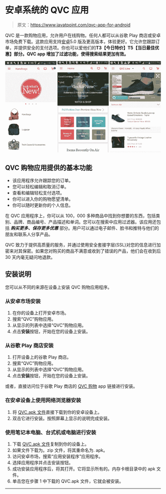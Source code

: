 # 安卓系统的 QVC 应用

> 原文：<https://www.javatpoint.com/qvc-app-for-android>

QVC 是一款购物应用，允许用户在线购物。任何人都可以从谷歌 Play 商店或安卓市场免费下载。这款应用支持[安卓](https://www.javatpoint.com/android-tutorial)5.0 版及更高版本，体验更好。它允许您跟踪订单，并提供安全的支付选项。你也可以爱他们的**T3【今日特价】T5【当日最佳优惠】部分。QVC app 增加了过滤功能，使得搜索结果更加有效。**

![QVC app for Android](img/c9895c8cc284efc5fd6e1c9eb93d2465.png)

## QVC 购物应用提供的基本功能

*   该应用程序允许跟踪您的订单。
*   您可以轻松编辑和取消订单。
*   查看和编辑轻松支付选项。
*   你可以进入你的购物愿望清单。
*   你可以随时更新你的个人信息。

在 QVC 应用程序上，你可以从 100，000 多种商品中找到你想要的东西，包括类别、品牌、商品编号、产品描述和单词。您可以在搜索中应用过滤器。该应用还包括 ***购买更多、保存更多优惠*** 部分。用户可以通过电子邮件、脸书和推特与他们的朋友和联系人分享产品。

QVC 致力于提供高质量的服务，并通过使用安全套接字层(SSL)对您的信息进行加密来对其保密。如果您对购买的商品不满意或收到了错误的产品，他们会在收到后 30 天内毫无疑问地退款。

## 安装说明

您可以从不同的来源在设备上安装 QVC 购物应用程序。

### 从安卓市场安装

1.  在你的设备上打开安卓市场。
2.  搜索“QVC”购物应用。
3.  从显示的列表中选择“QVC”购物应用。
4.  点击**安装**按钮，开始在您的设备上安装。

### 从谷歌 Play 商店安装

1.  打开设备上的谷歌 Play 商店。
2.  搜索“QVC”购物应用。
3.  从显示的列表中选择“QVC”购物应用。
4.  点击**安装**按钮，开始在您的设备上安装。

或者，直接访问位于谷歌 Play 商店的 [QVC 购物](https://play.google.com/store/apps/details?id=com.qvc&hl=en_IN) app 链接进行安装。

### 在安卓设备上使用网络浏览器安装

1.  将 [QVC.apk 文件](https://download.qvc.com/QVC_1.8.0.apk)直接下载到你的安卓设备上。
2.  双击它进行安装。按照屏幕上显示的说明完成安装。

### 使用笔记本电脑、台式机或电脑进行安装

1.  下载 [QVC.apk 文件](https://download.qvc.com/QVC_1.8.0.apk)复制到你的设备上。
2.  如果文件下载为。zip 文件，将其重命名为. apk。
3.  访问安卓市场，搜索“应用安装程序”应用程序。
4.  选择应用程序并点击安装按钮。
5.  成功安装应用程序后，将其打开。它将显示所有的。内存卡根目录中的 apk 文件。
6.  单击您在步骤 1 中下载的 QVC.apk 文件，它就会被安装。

* * *